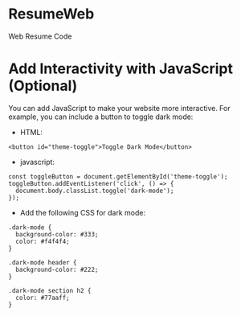 # ResumeWeb
Web Resume Code


# Add Interactivity with JavaScript (Optional)
You can add JavaScript to make your website more interactive. For example, you can include a button to toggle dark mode:

* HTML:
```
<button id="theme-toggle">Toggle Dark Mode</button>
```
* javascript:
``` 
const toggleButton = document.getElementById('theme-toggle');
toggleButton.addEventListener('click', () => {
  document.body.classList.toggle('dark-mode');
});
```
*  Add the following CSS for dark mode:
```
.dark-mode {
  background-color: #333;
  color: #f4f4f4;
}

.dark-mode header {
  background-color: #222;
}

.dark-mode section h2 {
  color: #77aaff;
}
```
